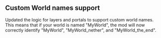 ﻿Custom World names support
---

Updated the logic for layers and portals to support custom world names.
This means that if your world is named "MyWorld", the mod will now correctly identify "MyWorld", "MyWorld_nether", and "MyWorld_the_end".